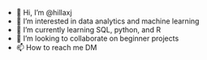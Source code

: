 - 👋 Hi, I’m @hillaxj
- 👀 I’m interested in data analytics and machine learning
- 🌱 I’m currently learning SQL, python, and R
- 💞️ I’m looking to collaborate on beginner projects
- 📫 How to reach me DM

<!---
hillaxj/hillaxj is a ✨ special ✨ repository because its `README.md` (this file) appears on your GitHub profile.
You can click the Preview link to take a look at your changes.
--->
